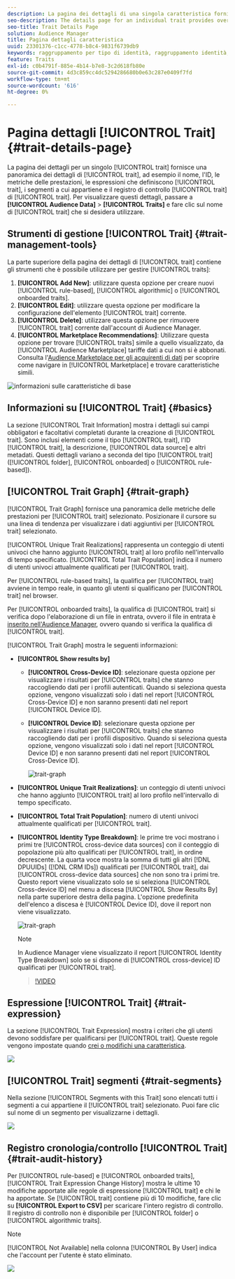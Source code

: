 ```yaml
---
description: La pagina dei dettagli di una singola caratteristica fornisce una panoramica di informazioni quali il nome della caratteristica, l’ID, le metriche delle prestazioni, le espressioni che definiscono la caratteristica, i segmenti a cui appartiene e il registro di audit delle caratteristiche. Per visualizzare questi dettagli, passa a Dati pubblico > Caratteristiche e fai clic sul nome della caratteristica che desideri utilizzare.
seo-description: The details page for an individual trait provides overview of information like the trait name, ID, performance metrics, expressions that define the trait, segments it belongs to, and the trait audit log. To vew these details, go to Audience Data > Traits and click the name of the trait you want to work with.
seo-title: Trait Details Page
solution: Audience Manager
title: Pagina dettagli caratteristica
uuid: 23301376-c1cc-4778-b8c4-9831f6739db9
keywords: raggruppamento per tipo di identità, raggruppamento identità, reporting identità pubblico, multi-dispositivo, ID dispositivo
feature: Traits
exl-id: c0b4791f-885e-4b14-b7e8-3c2d618fb80e
source-git-commit: 4d3c859cc4dc5294286680b0e63c287e0409f7fd
workflow-type: tm+mt
source-wordcount: '616'
ht-degree: 0%

---
```


# Pagina dettagli [!UICONTROL Trait] {#trait-details-page}

La pagina dei dettagli per un singolo [!UICONTROL trait] fornisce una panoramica dei dettagli di [!UICONTROL trait], ad esempio il nome, l&#39;ID, le metriche delle prestazioni, le espressioni che definiscono [!UICONTROL trait], i segmenti a cui appartiene e il registro di controllo [!UICONTROL trait] di [!UICONTROL trait]. Per visualizzare questi dettagli, passare a **[!UICONTROL Audience Data]** > **[!UICONTROL Traits]** e fare clic sul nome di [!UICONTROL trait] che si desidera utilizzare.

## Strumenti di gestione [!UICONTROL Trait] {#trait-management-tools}

La parte superiore della pagina dei dettagli di [!UICONTROL trait] contiene gli strumenti che è possibile utilizzare per gestire [!UICONTROL traits]:

1. **[!UICONTROL Add New]**: utilizzare questa opzione per creare nuovi [!UICONTROL rule-based], [!UICONTROL algorithmic] o [!UICONTROL onboarded traits].
2. **[!UICONTROL Edit]**: utilizzare questa opzione per modificare la configurazione dell&#39;elemento [!UICONTROL trait] corrente.
3. **[!UICONTROL Delete]**: utilizzare questa opzione per rimuovere [!UICONTROL trait] corrente dall&#39;account di Audience Manager.
4. **[!UICONTROL Marketplace Recommendations]**: Utilizzare questa opzione per trovare [!UICONTROL traits] simile a quello visualizzato, da [!UICONTROL Audience Marketplace] tariffe dati a cui non si è abbonati. Consulta l&#39;[Audience Marketplace per gli acquirenti di dati](../audience-marketplace/marketplace-data-buyers/marketplace-data-buyers.md) per scoprire come navigare in [!UICONTROL Marketplace] e trovare caratteristiche simili.

![informazioni sulle caratteristiche di base](assets/basic-trait-information.png)

## Informazioni su [!UICONTROL Trait] {#basics}

La sezione [!UICONTROL Trait Information] mostra i dettagli sui campi obbligatori e facoltativi completati durante la creazione di [!UICONTROL trait]. Sono inclusi elementi come il tipo [!UICONTROL trait], l&#39;ID [!UICONTROL trait], la descrizione, [!UICONTROL data source] e altri metadati. Questi dettagli variano a seconda del tipo [!UICONTROL trait] ([!UICONTROL folder], [!UICONTROL onboarded] o [!UICONTROL rule-based]).

## [!UICONTROL Trait Graph] {#trait-graph}

[!UICONTROL Trait Graph] fornisce una panoramica delle metriche delle prestazioni per [!UICONTROL trait] selezionato. Posizionare il cursore su una linea di tendenza per visualizzare i dati aggiuntivi per [!UICONTROL trait] selezionato.

[!UICONTROL Unique Trait Realizations] rappresenta un conteggio di utenti univoci che hanno aggiunto [!UICONTROL trait] al loro profilo nell&#39;intervallo di tempo specificato. [!UICONTROL Total Trait Population] indica il numero di utenti univoci attualmente qualificati per [!UICONTROL trait].

Per [!UICONTROL rule-based traits], la qualifica per [!UICONTROL trait] avviene in tempo reale, in quanto gli utenti si qualificano per [!UICONTROL trait] nel browser.

Per [!UICONTROL onboarded traits], la qualifica di [!UICONTROL trait] si verifica dopo l&#39;elaborazione di un file in entrata, ovvero il file in entrata è [inserito nell&#39;Audience Manager](../../faq/faq-inbound-data-ingestion.md), ovvero quando si verifica la qualifica di [!UICONTROL trait].

[!UICONTROL Trait Graph] mostra le seguenti informazioni:

* **[!UICONTROL Show results by]**
   * **[!UICONTROL Cross-Device ID]**: selezionare questa opzione per visualizzare i risultati per [!UICONTROL traits] che stanno raccogliendo dati per i profili autenticati. Quando si seleziona questa opzione, vengono visualizzati solo i dati nel report [!UICONTROL Cross-Device ID] e non saranno presenti dati nel report [!UICONTROL Device ID].
   * **[!UICONTROL Device ID]**: selezionare questa opzione per visualizzare i risultati per [!UICONTROL traits] che stanno raccogliendo dati per i profili dispositivo. Quando si seleziona questa opzione, vengono visualizzati solo i dati nel report [!UICONTROL Device ID] e non saranno presenti dati nel report [!UICONTROL Cross-Device ID].

     ![trait-graph](assets/trait-summary.gif)

* **[!UICONTROL Unique Trait Realizations]**: un conteggio di utenti univoci che hanno aggiunto [!UICONTROL trait] al loro profilo nell&#39;intervallo di tempo specificato.
* **[!UICONTROL Total Trait Population]**: numero di utenti univoci attualmente qualificati per [!UICONTROL trait].

* **[!UICONTROL Identity Type Breakdown]**: le prime tre voci mostrano i primi tre [!UICONTROL cross-device data sources] con il conteggio di popolazione più alto qualificati per [!UICONTROL trait], in ordine decrescente. La quarta voce mostra la somma di tutti gli altri [!DNL DPUUIDs] ([!DNL CRM IDs]) qualificati per [!UICONTROL trait], dai [!UICONTROL cross-device data sources] che non sono tra i primi tre. Questo report viene visualizzato solo se si seleziona [!UICONTROL Cross-device ID] nel menu a discesa [!UICONTROL Show Results By] nella parte superiore destra della pagina. L&#39;opzione predefinita dell&#39;elenco a discesa è [!UICONTROL Device ID], dove il report non viene visualizzato.

  ![trait-graph](assets/trait-identity.png)

  >[!NOTE]
  >
  >In Audience Manager viene visualizzato il report [!UICONTROL Identity Type Breakdown] solo se si dispone di [!UICONTROL cross-device] ID qualificati per [!UICONTROL trait].

  >[!VIDEO](https://video.tv.adobe.com/v/27977/)

## Espressione [!UICONTROL Trait] {#trait-expression}

La sezione [!UICONTROL Trait Expression] mostra i criteri che gli utenti devono soddisfare per qualificarsi per [!UICONTROL trait]. Queste regole vengono impostate quando [crei o modifichi una caratteristica](../../features/traits/about-trait-builder.md).

![](assets/traitExpression.png)

## [!UICONTROL Trait] segmenti {#trait-segments}

Nella sezione [!UICONTROL Segments with this Trait] sono elencati tutti i segmenti a cui appartiene il [!UICONTROL trait] selezionato. Puoi fare clic sul nome di un segmento per visualizzarne i dettagli.

![](assets/traitSegments.png)

## Registro cronologia/controllo [!UICONTROL Trait] {#trait-audit-history}

Per [!UICONTROL rule-based] e [!UICONTROL onboarded traits], [!UICONTROL Trait Expression Change History] mostra le ultime 10 modifiche apportate alle regole di espressione [!UICONTROL trait] e chi le ha apportate. Se [!UICONTROL trait] contiene più di 10 modifiche, fare clic su **[!UICONTROL Export to CSV]** per scaricare l&#39;intero registro di controllo. Il registro di controllo non è disponibile per [!UICONTROL folder] o [!UICONTROL algorithmic traits].

>[!NOTE]
>
>[!UICONTROL Not Available] nella colonna [!UICONTROL By User] indica che l&#39;account per l&#39;utente è stato eliminato.

![](assets/traitHistory.png)
